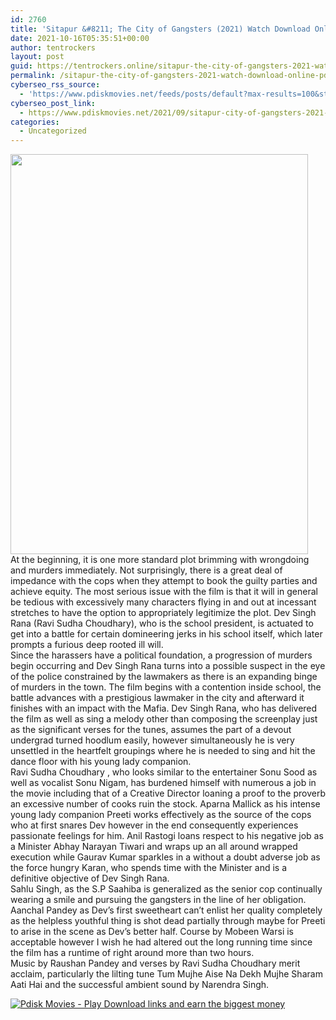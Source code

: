 ```yaml
---
id: 2760
title: 'Sitapur &#8211; The City of Gangsters (2021) Watch Download Online pdisk Movie'
date: 2021-10-16T05:35:51+00:00
author: tentrockers
layout: post
guid: https://tentrockers.online/sitapur-the-city-of-gangsters-2021-watch-download-online-pdisk-movie/
permalink: /sitapur-the-city-of-gangsters-2021-watch-download-online-pdisk-movie/
cyberseo_rss_source:
  - 'https://www.pdiskmovies.net/feeds/posts/default?max-results=100&start-index=501'
cyberseo_post_link:
  - https://www.pdiskmovies.net/2021/09/sitapur-city-of-gangsters-2021-watch.html
categories:
  - Uncategorized
---
```

<div class="separator">
  <a href="https://1.bp.blogspot.com/-vyaTYtr3mdk/YTmxONDQcxI/AAAAAAAAAys/lnEHzJKLR48NejNdN19YiwDQNOqvktKsQCLcBGAsYHQ/s1280/Sitapur%2B-%2BThe%2BCity%2Bof%2BGangsters%2B%25282021%2529%2BWatch%2BDownload%2BOnline%2Bpdisk%2BMovie.jpg" imageanchor="1"><img loading="lazy" border="0" data-original-height="1280" data-original-width="950" height="640" src="https://1.bp.blogspot.com/-vyaTYtr3mdk/YTmxONDQcxI/AAAAAAAAAys/lnEHzJKLR48NejNdN19YiwDQNOqvktKsQCLcBGAsYHQ/w476-h640/Sitapur%2B-%2BThe%2BCity%2Bof%2BGangsters%2B%25282021%2529%2BWatch%2BDownload%2BOnline%2Bpdisk%2BMovie.jpg" width="476" /></a>
</div>



<div>
  <div>
    <span>At the beginning, it is one more standard plot brimming with wrongdoing and murders immediately. Not surprisingly, there is a great deal of impedance with the cops when they attempt to book the guilty parties and achieve equity. The most serious issue with the film is that it will in general be tedious with excessively many characters flying in and out at incessant stretches to have the option to appropriately legitimize the plot. Dev Singh Rana (Ravi Sudha Choudhary), who is the school president, is actuated to get into a battle for certain domineering jerks in his school itself, which later prompts a furious deep rooted ill will.&nbsp;</span>
  </div>
  
  <div>
    <span>Since the harassers have a political foundation, a progression of murders begin occurring and Dev Singh Rana turns into a possible suspect in the eye of the police constrained by the lawmakers as there is an expanding binge of murders in the town. The film begins with a contention inside school, the battle advances with a prestigious lawmaker in the city and afterward it finishes with an impact with the Mafia. Dev Singh Rana, who has delivered the film as well as sing a melody other than composing the screenplay just as the significant verses for the tunes, assumes the part of a devout undergrad turned hoodlum easily, however simultaneously he is very unsettled in the heartfelt groupings where he is needed to sing and hit the dance floor with his young lady companion.&nbsp;</span>
  </div>
  
  <div>
    <span>Ravi Sudha Choudhary , who looks similar to the entertainer Sonu Sood as well as vocalist Sonu Nigam, has burdened himself with numerous a job in the movie including that of a Creative Director loaning a proof to the proverb an excessive number of cooks ruin the stock. Aparna Mallick as his intense young lady companion Preeti works effectively as the source of the cops who at first snares Dev however in the end consequently experiences passionate feelings for him. Anil Rastogi loans respect to his negative job as a Minister Abhay Narayan Tiwari and wraps up an all around wrapped execution while Gaurav Kumar sparkles in a without a doubt adverse job as the force hungry Karan, who spends time with the Minister and is a definitive objective of Dev Singh Rana.&nbsp;</span>
  </div>
  
  <div>
    <span>Sahlu Singh, as the S.P Saahiba is generalized as the senior cop continually wearing a smile and pursuing the gangsters in the line of her obligation. Aanchal Pandey as Dev&#8217;s first sweetheart can&#8217;t enlist her quality completely as the helpless youthful thing is shot dead partially through maybe for Preeti to arise in the scene as Dev&#8217;s better half. Course by Mobeen Warsi is acceptable however I wish he had altered out the long running time since the film has a runtime of right around more than two hours.&nbsp;</span>
  </div>
  
  <div>
    <span>Music by Raushan Pandey and verses by Ravi Sudha Choudhary merit acclaim, particularly the lilting tune Tum Mujhe Aise Na Dekh Mujhe Sharam Aati Hai and the successful ambient sound by Narendra Singh.</span>
  </div>
</div>

[![](https://1.bp.blogspot.com/-KJZYdQTn3nw/YS8VdIdXMyI/AAAAAAAAaw4/BR8dsGkpxw0T8C_4G4ALfMA7cP79KN3kwCLcBGAsYHQ/w400-h58/play_download_buttuons-removebg-preview.png "Pdisk Movies - Play Download links and earn the biggest money")](https://kofilink.com/1/bnYya2g5MDAwYWhz?dn=1)